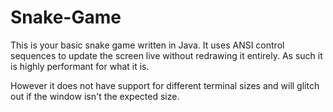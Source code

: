 # Snake-Game
This is your basic snake game written in Java. It uses ANSI control sequences to update the screen live without redrawing it entirely. As such it is highly performant for what it is.

However it does not have support for different terminal sizes and will glitch out if the window isn't the expected size.
